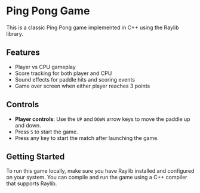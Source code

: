 
# Ping Pong Game

This is a classic Ping Pong game implemented in C++ using the Raylib library.

## Features

- Player vs CPU gameplay
- Score tracking for both player and CPU
- Sound effects for paddle hits and scoring events
- Game over screen when either player reaches 3 points

## Controls

- **Player controls**: Use the `UP` and `DOWN` arrow keys to move the paddle up and down.
- Press `S` to start the game.
- Press any key to start the match after launching the game.

## Getting Started

To run this game locally, make sure you have Raylib installed and configured on your system. You can compile and run the game using a C++ compiler that supports Raylib.


